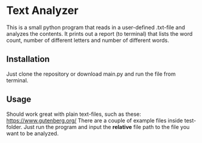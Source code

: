 # Text Analyzer

This is a small python program that reads in a user-defined .txt-file and analyzes the contents.
It prints out a report (to terminal) that lists the word count, number of different letters and number of different words.

## Installation

Just clone the repository or download main.py and run the file from terminal.

## Usage

Should work great with plain text-files, such as these: https://www.gutenberg.org/
There are a couple of example files inside test-folder.
Just run the program and input the **relative** file path to the file you want to be analyzed.
